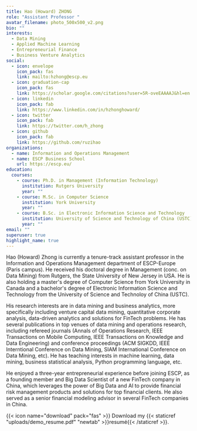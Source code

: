 ```yaml
---
title: Hao (Howard) ZHONG
role: "Assistant Professor "
avatar_filename: photo_500x500_v2.png
bio: ""
interests:
  - Data Mining
  - Applied Machine Learning
  - Entrepreneurial Finance
  - Business Venture Analytics
social:
  - icon: envelope
    icon_pack: fas
    link: mailto:hzhong@escp.eu
  - icon: graduation-cap
    icon_pack: fas
    link: https://scholar.google.com/citations?user=5R-oveEAAAAJ&hl=en
  - icon: linkedin
    icon_pack: fab
    link: https://www.linkedin.com/in/hzhonghoward/
  - icon: twitter
    icon_pack: fab
    link: https://twitter.com/h_zhong
  - icon: github
    icon_pack: fab
    link: https://github.com/ruzihao
organizations:
  - name: Information and Operations Management
  - name: ESCP Business School
    url: https://escp.eu/
education:
  courses:
    - course: Ph.D. in Management (Information Technology)
      institution: Rutgers University
      year: ""
    - course: M.Sc. in Computer Science
      institution: York University
      year: ""
    - course: B.Sc. in Electronic Information Science and Technology
      institution: University of Science and Technology of China (USTC)
      year: ""
email: ""
superuser: true
highlight_name: true
---
```


Hao (Howard) Zhong is currently a tenure-track assistant professor in the Information and Operations Management department of ESCP-Europe (Paris campus). He received his doctoral degree in Management (conc. on Data Mining) from Rutgers, the State University of New Jersey in USA. He is also holding a master's degree of Computer Science from York University in Canada and a bachelor's degree of Electronic Information Science and Technology from the University of Science and Technoloy of China (USTC).

His research interests are in data mining and business analytics, more specifically including venture capital data mining, quantitative corporate analysis, data-driven analytics and solutions for FinTech problems. He has several publications in top venues of data mining and operations research, including refereed journals (Annals of Operations Research, IEEE Transactions on Mobile Computing, IEEE Transactions on Knowledge and Data Engineering) and conference proceedings (ACM SIGKDD, IEEE Interntional Conference on Data Mining, SIAM International Conference on Data Mining, etc). He has teaching interests in machine learning, data mining, business statistical analysis, Python programming language, etc.

He enjoyed a three-year entrepreneurial experience before joining ESCP, as a founding member and Big Data Scientist of a new FinTech company in China, which leverages the power of Big Data and AI to provide financial risk management products and solutions for top financial clients. He also served as a senior financial modeling advisor in several FinTech companies in China.

{{< icon name="download" pack="fas" >}} Download my {{< staticref "uploads/demo_resume.pdf" "newtab" >}}resumé{{< /staticref >}}.

